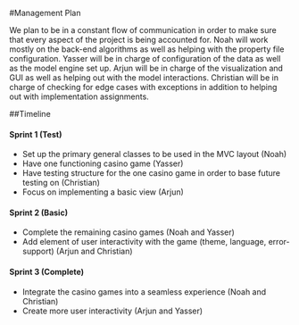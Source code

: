 #Management Plan


We plan to be in a constant flow of communication in order to make sure that every aspect of the project is being accounted for. 
Noah will work mostly on the back-end algorithms as well as helping with the property file configuration. 
Yasser will be in charge of configuration of the data as well as the model engine set up. 
Arjun will be in charge of the visualization and GUI as well as helping out with the model interactions. 
Christian will be in charge of checking for edge cases with exceptions in addition to helping out with implementation assignments. 

##Timeline
#### Sprint 1 (Test)
- Set up the primary general classes to be used in the MVC layout (Noah)
- Have one functioning casino game (Yasser)
- Have testing structure for the one casino game in order to base future testing on (Christian)
- Focus on implementing a basic view (Arjun)

#### Sprint 2 (Basic)
- Complete the remaining casino games (Noah and Yasser)
- Add element of user interactivity with the game (theme, language, error-support) (Arjun and Christian)


#### Sprint 3 (Complete)
- Integrate the casino games into a seamless experience (Noah and Christian)
- Create more user interactivity (Arjun and Yasser)